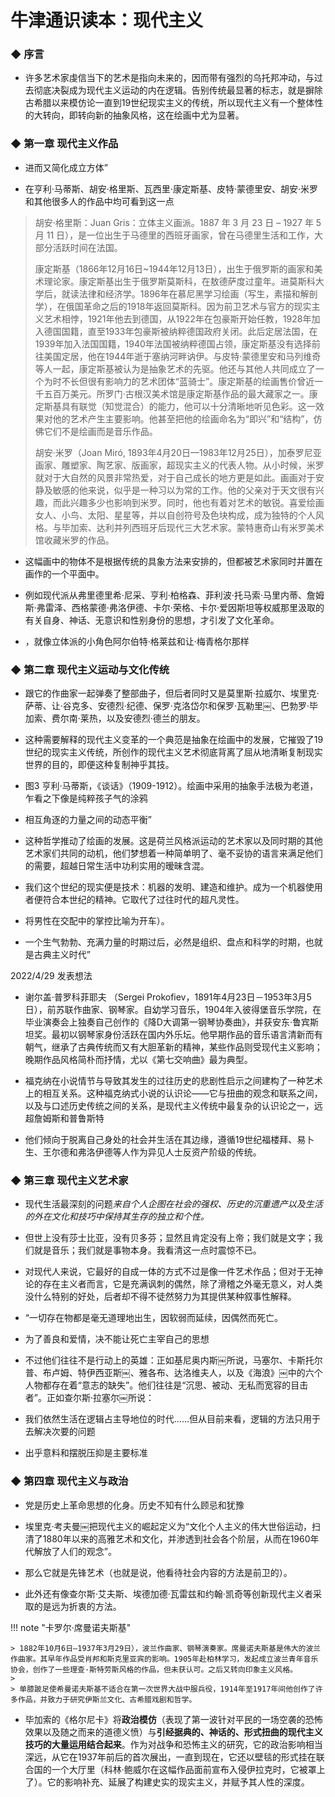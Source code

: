 # 牛津通识读本：现代主义


### ◆   序言

- 许多艺术家虔信当下的艺术是指向未来的，因而带有强烈的乌托邦冲动，与过去彻底决裂成为现代主义运动的内在逻辑。告别传统最显著的标志，就是摒除古希腊以来模仿论一直到19世纪现实主义的传统，所以现代主义有一个整体性的大转向，即转向新的抽象风格，这在绘画中尤为显著。


### ◆   第一章 现代主义作品

- 进而又简化成立方体”

- 在亨利·马蒂斯、胡安·格里斯、瓦西里·康定斯基、皮特·蒙德里安、胡安·米罗和其他很多人的作品中均可看到这一点
> 胡安·格里斯：Juan Gris：立体主义画派。1887 年 3 月 23 日 – 1927 年 5 月 11 日），是一位出生于马德里的西班牙画家，曾在马德里生活和工作，大部分活跃时间在法国。
> 
> 康定斯基（1866年12月16日~1944年12月13日），出生于俄罗斯的画家和美术理论家。康定斯基出生于俄罗斯莫斯科，在敖德萨度过童年。进莫斯科大学后，就读法律和经济学。1896年在慕尼黑学习绘画（写生，素描和解剖学），在俄国革命之后的1918年返回莫斯科。因为前卫艺术与官方的现实主义艺术相悖，1921年他去到德国，从1922年在包豪斯开始任教，1928年加入德国国籍，直至1933年包豪斯被纳粹德国政府关闭。此后定居法国，在1939年加入法国国籍，1940年法国被纳粹德国占领，康定斯基没有选择前往美国定居，他在1944年逝于塞纳河畔讷伊。与皮特·蒙德里安和马列维奇等人一起，康定斯基被认为是抽象艺术的先驱。他还与其他人共同成立了一个为时不长但很有影响力的艺术团体“蓝骑士”。康定斯基的绘画售价曾近一千五百万美元。所罗门·古根汉美术馆是康定斯基作品的最大藏家之一。康定斯基具有联觉（知觉混合）的能力，他可以十分清晰地听见色彩。这一效果对他的艺术产生主要影响。他甚至把他的绘画命名为“即兴”和“结构”，仿佛它们不是绘画而是音乐作品。
>
> 胡安·米罗（Joan Miró, 1893年4月20日—1983年12月25日），加泰罗尼亚画家、雕塑家、陶艺家、版画家，超现实主义的代表人物。从小时候，米罗就对于大自然的风景非常热爱，对于自己成长的地方更是如此。画画对于安静及敏感的他来说，似乎是一种习以为常的工作。他的父亲对于天文很有兴趣，而此兴趣多少也影响到米罗。同时，他也有着对艺术的敏锐。喜爱绘画女人、小鸟、太阳、星星等，并以自创符号及色块构成，成为独特的个人风格。与毕加索、达利并列西班牙后现代三大艺术家。蒙特惠奇山有米罗美术馆收藏米罗的作品。
- 这幅画中的物体不是根据传统的具象方法来安排的，但都被艺术家同时并置在画作的一个平面中。

- 例如现代派从弗里德里希·尼采、亨利·柏格森、菲利波·托马索·马里内蒂、詹姆斯·弗雷泽、西格蒙德·弗洛伊德、卡尔·荣格、卡尔·爱因斯坦等权威那里汲取的有关自身、神话、无意识和性别身份的思想，才引发了文化革命。

- ，就像立体派的小角色阿尔伯特·格莱兹和让·梅青格尔那样


### ◆   第二章 现代主义运动与文化传统

- 跟它的作曲家一起弹奏了整部曲子，但后者同时又是莫里斯·拉威尔、埃里克·萨蒂、让·谷克多、安德烈·纪德、保罗·克洛岱尔和保罗·瓦勒里￼、巴勃罗·毕加索、费尔南·莱热，以及安德烈·德兰的朋友。

- 这种需要解释的现代主义变革的一个典范是抽象在绘画中的发展，它摧毁了19世纪的现实主义传统，所创作的现代主义艺术彻底背离了屈从地清晰复制现实世界的目的，即便这种复制神乎其技。

- 图3 亨利·马蒂斯，《谈话》（1909-1912）。绘画中采用的抽象手法极为老道，乍看之下像是纯粹孩子气的涂鸦

- 相互角逐的力量之间的动态平衡”

- 这种哲学推动了绘画的发展。这是荷兰风格派运动的艺术家以及同时期的其他艺术家们共同的动机，他们梦想着一种简单明了、毫不妥协的语言来满足他们的需要，超越日常生活中功利实用的暧昧含混。

- 我们这个世纪的现实便是技术：机器的发明、建造和维护。成为一个机器使用者便符合本世纪的精神。它取代了过往时代的超凡灵性。

- 将男性在交配中的掌控比喻为开车）。

- 一个生气勃勃、充满力量的时期过后，必然是组织、盘点和科学的时期，也就是古典主义时代”

2022/4/29 发表想法
- 谢尔盖·普罗科菲耶夫 （Sergei Prokofiev，1891年4月23日－1953年3月5日），前苏联作曲家、钢琴家。自幼学习音乐，1904年入彼得堡音乐学院，在毕业演奏会上独奏自己创作的《降D大调第一钢琴协奏曲》，并获安东·鲁宾斯坦奖。最初以钢琴家身份活跃在国内外乐坛。他早期作品的音乐语言清新而有朝气，继承了古典传统而又有大胆革新的精神，某些作品则受现代主义影响；晚期作品风格简朴而抒情，尤以《第七交响曲》最为典型。


- 福克纳在小说情节与导致其发生的过往历史的悲剧性启示之间建构了一种艺术上的相互关系。这种福克纳式小说的认识论——它与扭曲的观念和联系之间，以及与口述历史传统之间的关系，是现代主义传统中最复杂的认识论之一，远超詹姆斯和普鲁斯特

- 他们倾向于脱离自己身处的社会并生活在其边缘，遵循19世纪福楼拜、易卜生、王尔德和弗洛伊德等人作为异见人士反资产阶级的传统。


### ◆   第三章 现代主义艺术家

- 现代生活最深刻的问题*来自个人企图在社会的强权、历史的沉重遗产以及生活的外在文化和技巧中保持其生存的独立和个性。*

- 但世上没有莎士比亚，没有贝多芬；显然且肯定没有上帝；我们就是文字；我们就是音乐；我们就是事物本身。我看清这一点时震惊不已。

- 对现代人来说，它最好的自成一体的方式不过是像一件艺术作品；但对于无神论的存在主义者而言，它是充满讽刺的偶然，除了滑稽之外毫无意义，对人类没什么特别的好处，后者却不得不徒然努力为其提供某种叙事性解释。

- “一切存在物都是毫无道理地出生，因软弱而延续，因偶然而死亡。

- 为了善良和爱情，决不能让死亡主宰自己的思想

- 不过他们往往不是行动上的英雄：正如基尼奥内斯￼所说，马塞尔、卡斯托尔普、布卢姆、特伊西亚斯￼、雅各布、达洛维夫人，以及《海浪》￼中的六个人物都存在着“意志的缺失”。他们往往是“沉思、被动、无私而宽容的目击者”。正如查尔斯·拉塞尔￼所说：

- 我们依然生活在逻辑占主导地位的时代……但从目前来看，逻辑的方法只用于去解决次要的问题

- 出乎意料和摆脱压抑是主要标准


### ◆   第四章 现代主义与政治

- 党是历史上革命思想的化身。历史不知有什么顾忌和犹豫

- 埃里克·考夫曼￼把现代主义的崛起定义为“文化个人主义的伟大世俗运动，扫清了1880年以来的高雅艺术和文化，并渗透到社会各个阶层，从而在1960年代解放了人们的观念”。

- 那么它就是先锋艺术（也就是说，他看待社会内容的方法是前卫的）。

- 此外还有像查尔斯·艾夫斯、埃德加德·瓦雷兹和约翰·凯奇等创新现代主义者采取的是远为折衷的方法。


!!! note "卡罗尔·席曼诺夫斯基"

    > 1882年10月6日—1937年3月29日），波兰作曲家、钢琴演奏家。席曼诺夫斯基是伟大的波兰作曲家。其早年作品受肖邦和斯克里亚宾的影响。1905年赴柏林学习，发起成立波兰青年音乐协会，创作了一些理查·斯特劳斯风格的作品，但未获认可。之后又转向印象主义风格。
    >
    > 单膝跛足使希曼诺夫斯基不适合在第一次世界大战中服兵役，1914年至1917年间他创作了许多作品，并致力于研究伊斯兰文化、古希腊戏剧和哲学。

- 毕加索的《格尔尼卡》将**政治模仿**（表现了第一波针对平民的一场空袭的恐怖效果以及随之而来的道德义愤）与**引经据典的、神话的、形式扭曲的现代主义技巧的大量运用结合起来**。作为对战争和恐怖主义的研究，它的政治影响相当深远，从它在1937年前后的首次展出，一直到现在，它还以壁毯的形式挂在联合国的一个大厅里（科林·鲍威尔在这幅作品面前宣布入侵伊拉克时，它被罩上了）。它的影响补充、延展了构建史实的现实主义，并赋予其人性的深度。

